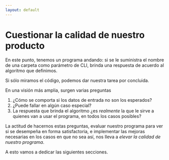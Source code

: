 ```yaml
---
layout: default
---
```


# Cuestionar la calidad de nuestro producto
En este punto, tenemos un programa andando: si se le suministra el nombre de una carpeta como parámetro de CLI, brinda una respuesta de acuerdo al algoritmo que definimos.

Si sólo miramos el código, podemos dar nuestra tarea por concluida.

En una visión más amplia, surgen varias preguntas
1. ¿Cómo se comporta si los datos de entrada no son los esperados?
1. ¿Puede fallar en algún caso especial?
1. La respuesta que brinda el algoritmo ¿es _realmente_ la que le sirve a quienes van a usar el programa, en todos los casos posibles?

La actitud de hacernos estas preguntas, evaluar nuestro programa para ver si se desempeña en forma satisfactoria, e implementar las mejoras necesarias en los casos en que no sea así, nos lleva a _elevar la calidad de nuestro programa_.

A esto vamos a dedicar las siguientes secciones.

